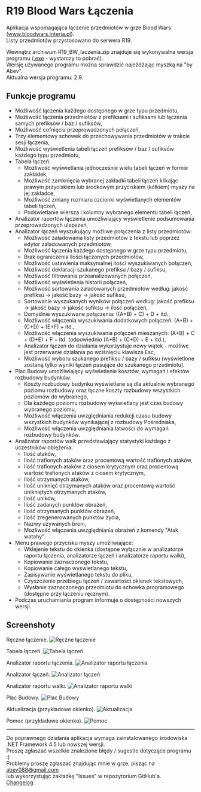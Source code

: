 # R19 Blood Wars Łączenia
   
Aplikacja wspomagająca łączenie przedmiotów w grze Blood Wars (www.bloodwars.interia.pl).  
Listy przedmiotów przystosowano do serwera R19.  
   
Wewnątrz archiwum R19_BW_laczenia.zip znajduje się wykonywalna wersja programu ([.exe](https://github.com/Abev08/R19_BW_laczenia/raw/master/R19_BW_laczenia.zip) - wystarczy to pobrać).  
Wersję używanego programu można sprawdzić najeżdżając myszką na "by Abev".  
Aktualna wersja programu: 2.9.  
   
   
## Funkcje programu
 - Możliwość łączenia każdego dostępnego w grze typu przedmiotu,
 - Możliwość łączenia przedmiotów z prefiksami i sufiksami lub łączenia samych prefiksów / baz / sufiksów,
 - Możliwość cofnięcia przeprowadzonych połączeń,
 - Trzy elementowy schowek do przechowywania przedmiotów w trakcie sesji łączenia,
 - Możliwość wyświetlenia tabeli łączeń prefiksów / baz / sufiksów każdego typu przedmiotu,
 - Tabela łączeń:
   - Możliwość wyświetlania jednocześnie wielu tabeli łączeń w formie zakładek,
   - Możliwość zamknięcia wybranej zakładki tabeli łączeń klikając prawym przyciskiem lub środkowym przyciskiem (kółkiem) myszy na jej zakładce,
   - Możliwość zmiany rozmiaru czcionki wyświetlanych elementów tabeli łączeń,
   - Podświetlanie wiersza i kolumny wybranego elementu tabeli łączeń,
 - Analizator raportów łączenia umożliwiający wyświetlenie podsumowania przeprowadzonych ulepszeń,
 - Analizator łączeń wyszukujący możliwe połączenia z listy przedmiotów:
   - Możliwość załadowania listy przedmiotów z tekstu lub poprzez edytor załadowanych przedmiotów,
   - Możliwość łączenia każdego dostępnego w grze typu przedmiotu,
   - Brak ograniczenia ilości łączonych przedmiotów,
   - Możliwość ustawienia maksymalnej ilości wyszukiwanych połączeń,
   - Możliwość deklaracji szukanego prefiksu / bazy / sufiksu,
   - Możliwość filtrowania przeanalizowanych połączeń,
   - Możliwość wyświetlenia historii połączeń,
   - Możliwość sortowania załadowanych przedmiotów według: jakość prefiksu -> jakość bazy -> jakość sufiksu,
   - Sortowanie wyszukanych wyników połączeń według: jakość prefiksu -> jakość bazy -> jakość sufiksu -> ilość połączeń,
   - Domyślnie wyszukiwane połączenia: ((A+B) + C) + D + itd.,
   - Możliwość włączenia wyszukiwania dodatkowych połączeń: (A+B) + (C+D) + (E+F) + itd.,
   - Możliwość włączenia wyszukiwania połączeń mieszanych: (A+B) + C + (D+E) + F + itd. (odpowiednio (A+B) + (C+D) + E + itd.),
   - Analizator łączeń do działania wykorzystuje nowy wątek - możliwe jest przerwanie działania po wciśnięciu klawisza Esc,
   - Możliwość wyboru szukanego prefiksu / bazy / sufiksu (wyświetlone zostaną tylko wyniki łączeń pasujące do szukanego przedmiotu).
 - Plac Budowy umożliwiający wyświetlenie kosztów, wymagań i efektów rozbudowy budynków:
   - Koszty rozbudowy budynku wyświetlane są dla aktualnie wybranego poziomu rozbudowy oraz łączne koszty rozbudowy wszystkich poziomów do wybranego,
   - Dla każdego poziomu rozbudowy wyświetlany jest czas budowy wybranego poziomu,
   - Możliwość włączenia uwzględniania redukcji czasu budowy wszystkich budynków wynikającej z rozbudowy Pośredniaka,
   - Możliwość włączenia uwzględniania łatwości do wymagań rozbudowy budynków.
 - Analizator raportów walk przedstawiający statystyki każdego z uczestników oblężenia:
   - Ilość ataków,
   - Ilość trafionych ataków oraz procentową wartość trafionych ataków,
   - Ilość trafionych ataków z ciosem krytycznym oraz procentową wartość trafionych ataków z ciosem krytycznym,
   - Ilość otrzymanych ataków,
   - Ilość uniknięć otrzymanych ataków oraz procentową wartość unikniętych otrzymanych ataków,
   - Ilość uników,
   - Ilość zadanych punktów obrażeń,
   - Ilość otrzymanych punktów obrażeń,
   - Ilość zregenerowanych punktów życia,
   - Nazwy używanych broni,
   - Możliwość włączenia uwzględniania obrażeń z komendy "Atak watahy".
 - Menu prawego przycisku myszy umożliwiające:
   - Wklejenie tekstu do okienka (dostępne wyłącznie w analizatorze raportu łączenia, analizatorze łączeń i analizatorze raportu walki),
   - Kopiowanie zaznaczonego tekstu,
   - Kopiowanie całego wyświetlanego tekstu,
   - Zapisywanie wyświetlanego tekstu do pliku,
   - Czyszczenie przebiegu łączeń / zawartości okienek tekstowych,
   - Wysłanie zaznaczonego przedmiotu do schowka programowego (dostępne przy łączeniu ręcznym).
 - Podczas uruchamiania program informuje o dostępności nowszych wersji.   
   
   
   
## Screenshoty
Ręczne łączenie.
![Ręczne łączenie](Screenshots/Reczne_laczenie.png?raw=true "Ręczne łączenie")   
   
   
Tabela łączeń.
![Tabela łączeń](Screenshots/Tabela_laczen.png?raw=true "Tabela łączeń")   
   
   
Analizator raportu łączenia.
![Analizator raportu łączenia](Screenshots/Analizator_raportu_laczenia.png?raw=true "Analizator raportu łączenia")   
   
   
Analizator łączeń.
![Analizator łączeń](Screenshots/Analizator_laczen.png?raw=true "Analizator łączeń") 
   
   
Analizator raportu walki.
![Analizator raportu walki](Screenshots/Analizator_raportu_walki.png?raw=true "Analizator raportu walki") 
   
   
Plac Budowy.
![Plac Budowy](Screenshots/Plac_budowy.png?raw=true "Plac Budowy") 
   
   
Aktualizacja (przykładowe okienko).
![Aktualizacja](Screenshots/Aktualizacja.png?raw=true "Aktualizacja") 
   
   
Pomoc (przykładowe okienko).
![Pomoc](Screenshots/Pomoc.png?raw=true "Pomoc") 
   
   
   
--------------------------
   
   
Do poprawnego działania aplikacja wymaga zainstalowanego środowiska .NET Framework 4.5 lub nowszej wersji.  
Proszę zgłaszać wszelkie znalezione błędy / sugestie dotyczące programu :)  
Problemy proszę zgłaszać znajdując mnie w grze, pisząc na abev088@gmail.com  
lub wykorzystując zakładkę "Issues" w repozytorium GitHub'a.  
[Changelog](Changelog.txt). 